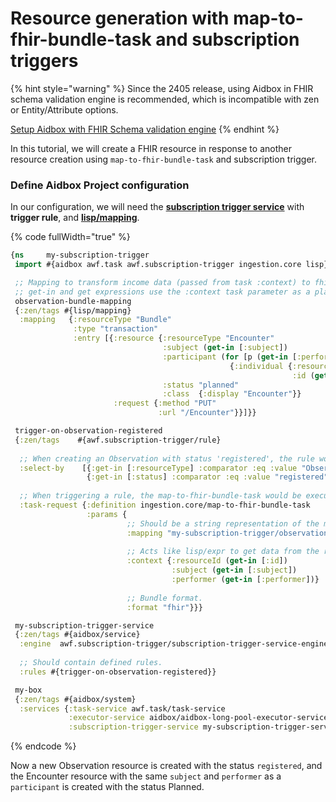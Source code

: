 # Resource generation with map-to-fhir-bundle-task and subscription triggers

{% hint style="warning" %}
Since the 2405 release, using Aidbox in FHIR schema validation engine is recommended, which is incompatible with zen or Entity/Attribute options.

[Setup Aidbox with FHIR Schema validation engine](https://docs.aidbox.app/modules-1/profiling-and-validation/fhir-schema-validator/setup)
{% endhint %}

In this tutorial, we will create a FHIR resource in response to another resource creation using `map-to-fhir-bundle-task` and subscription trigger.

### Define Aidbox Project configuration

In our configuration, we will need the [**subscription trigger service**](../../zen-related/workflow-engine/services.md#subscription-trigger) with **trigger rule**, and [**lisp/mapping**](../../../../modules/integration-toolkit/hl7-v2-integration/mappings-with-lisp-mapping.md).

{% code fullWidth="true" %}
```clojure
{ns     my-subscription-trigger
 import #{aidbox awf.task awf.subscription-trigger ingestion.core lisp}

 ;; Mapping to transform income data (passed from task :context) to fhir Bundle
 ;; get-in and get expressions use the :context task parameter as a place to get data from
 observation-bundle-mapping
 {:zen/tags #{lisp/mapping}
  :mapping   {:resourceType "Bundle"
              :type "transaction"
              :entry [{:resource {:resourceType "Encounter"
                                  :subject (get-in [:subject])
                                  :participant (for [p (get-in [:performer])]
                                                 {:individual {:resourceType (get p :resourceType)
                                                               :id (get p :id)}})
                                  :status "planned"
                                  :class  {:display "Encounter"}}
                       :request {:method "PUT"
                                 :url "/Encounter"}}]}}

 trigger-on-observation-registered
 {:zen/tags    #{awf.subscription-trigger/rule}
 
  ;; When creating an Observation with status 'registered', the rule would be triggered.
  :select-by    [{:get-in [:resourceType] :comparator :eq :value "Observation"}
                 {:get-in [:status] :comparator :eq :value "registered"}]
                 
  ;; When triggering a rule, the map-to-fhir-bundle-task would be executed 
  :task-request {:definition ingestion.core/map-to-fhir-bundle-task
                 :params {
                          ;; Should be a string representation of the mapping definition symbol with the namespace.
                          :mapping "my-subscription-trigger/observation-bundle-mapping"
                          
                          ;; Acts like lisp/expr to get data from the resource that triggered the rule.
                          :context {:resourceId (get-in [:id])
                                    :subject (get-in [:subject])
                                    :performer (get-in [:performer])}
                            
                          ;; Bundle format.        
                          :format "fhir"}}}

 my-subscription-trigger-service
 {:zen/tags #{aidbox/service}
  :engine  awf.subscription-trigger/subscription-trigger-service-engine
  
  ;; Should contain defined rules.
  :rules #{trigger-on-observation-registered}}

 my-box
 {:zen/tags #{aidbox/system}
  :services {:task-service awf.task/task-service
             :executor-service aidbox/aidbox-long-pool-executor-service
             :subscription-trigger-service my-subscription-trigger-service}}}
```
{% endcode %}

Now a new Observation resource is created with the status `registered`, and the Encounter resource with the same `subject` and `performer` as a `participant` is created with the status Planned.
